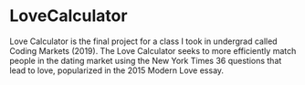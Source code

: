 # LoveCalculator
Love Calculator is the final project for a class I took in undergrad called Coding Markets (2019). The Love Calculator seeks to more efficiently match people in the dating market using the New York Times 36 questions that lead to love, popularized in the 2015 Modern Love essay.
